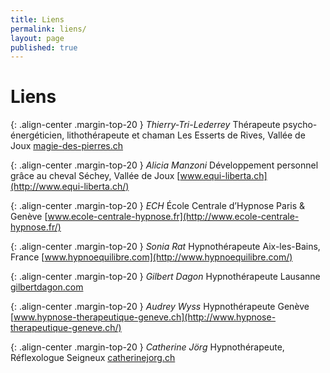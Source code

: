 ```yaml
---
title: Liens
permalink: liens/
layout: page
published: true
---
```


# Liens

{: .align-center .margin-top-20 }
*Thierry-Tri-Lederrey*
Thérapeute psycho-énergéticien, lithothérapeute et chaman
Les Esserts de Rives, Vallée de Joux
[magie-des-pierres.ch](http://magie-des-pierres.ch/)

{: .align-center .margin-top-20 }
*Alicia Manzoni*
Développement personnel grâce au cheval
Séchey, Vallée de Joux
[www.equi-liberta.ch](http://www.equi-liberta.ch/)

{: .align-center .margin-top-20 }
*ECH*
École Centrale d’Hypnose
Paris & Genève
[www.ecole-centrale-hypnose.fr](http://www.ecole-centrale-hypnose.fr/)

{: .align-center .margin-top-20 }
*Sonia Rat*
Hypnothérapeute
Aix-les-Bains, France
[www.hypnoequilibre.com](http://www.hypnoequilibre.com/)

{: .align-center .margin-top-20 }
*Gilbert Dagon*
Hypnothérapeute
Lausanne
[gilbertdagon.com](http://gilbertdagon.com/)

{: .align-center .margin-top-20 }
*Audrey Wyss*
Hypnothérapeute
Genève
[www.hypnose-therapeutique-geneve.ch](http://www.hypnose-therapeutique-geneve.ch/)

{: .align-center .margin-top-20 }
*Catherine Jörg*
Hypnothérapeute, Réflexologue
Seigneux
[catherinejorg.ch](http://catherinejorg.ch/)

